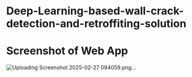 # Deep-Learning-based-wall-crack-detection-and-retroffiting-solution

# Screenshot of Web App
![Uploading Screenshot 2025-02-27 094059.png…]()

